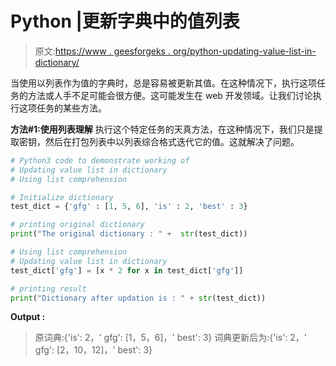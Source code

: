 # Python |更新字典中的值列表

> 原文:[https://www . geesforgeks . org/python-updating-value-list-in-dictionary/](https://www.geeksforgeeks.org/python-updating-value-list-in-dictionary/)

当使用以列表作为值的字典时，总是容易被更新其值。在这种情况下，执行这项任务的方法或人手不足可能会很方便。这可能发生在 web 开发领域。让我们讨论执行这项任务的某些方法。

**方法#1:使用列表理解**
执行这个特定任务的天真方法，在这种情况下，我们只是提取密钥，然后在打包列表中以列表综合格式迭代它的值。这就解决了问题。

```py
# Python3 code to demonstrate working of
# Updating value list in dictionary
# Using list comprehension

# Initialize dictionary
test_dict = {'gfg' : [1, 5, 6], 'is' : 2, 'best' : 3}

# printing original dictionary
print("The original dictionary : " +  str(test_dict))

# Using list comprehension
# Updating value list in dictionary
test_dict['gfg'] = [x * 2 for x in test_dict['gfg']]

# printing result 
print("Dictionary after updation is : " + str(test_dict))
```

**Output :**

> 原词典:{'is': 2，' gfg': [1，5，6]，' best': 3}
> 词典更新后为:{'is': 2，' gfg': [2，10，12]，' best': 3}